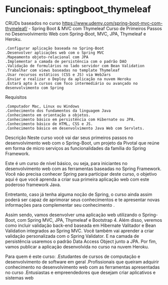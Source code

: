 # Funcionais: sptingboot_thymeleaf
CRUDs baseados no curso https://www.udemy.com/spring-boot-mvc-com-thymeleaf/ - Spring Boot & MVC com Thymeleaf
Curso de Primeiros Passos no Desenvolvimento Web com Spring-Boot, MVC, JPA, Thymeleaf e Heroku.

	.Configurar aplicação baseada no Spring-Boot
	.Desenvolver aplicações web com o Spring MVC
	.Mapeamento objeto-relacional com JPA
	.Implementar a camada de persistência com o padrão DAO
	.Validação de formulários no lado servidor com Bean Validation
	.Trabalhar com views baseadas no template Thymeleaf
	.Usar recursos estáticos (CSS e JS) via WebJars
	.Enviar e realizar o Deploy da aplicação na nuvem Heroku
	.Estará apto à cursos com foco intermediário ou avançado no desenvolvimento com Spring

Requisitos

	.Computador Mac, Linux ou Windows
	.Conhecimento dos fundamentos da linguagem Java
	.Conhecimento em orientação a objetos.
	.Conhecimento básico em persistência com Hibernate ou JPA.
	.Conhecimento básico de HTML, CSS e JS.
	.Conhecimento básico em desenvolvimento Java Web com Servlets.

Descrição
Neste curso você vai dar seus primeiros passos no desenvolvimento web com o Spring-Boot, um projeto da  Pivotal que reúne em forma de micro serviços as funcionalidades da família do Spring Framework. 

Este é um curso de nível básico, ou seja, para iniciantes no desenvolvimento web com as ferramentas baseadas no Spring Framework. Você não precisa conhecer Spring para participar deste curso, o objetivo aqui é que você aprenda a criar sua primeira aplicação web com este poderoso framework Java. 

Entretanto, caso já tenha alguma noção de Spring, o curso ainda assim poderá ser capaz de aprimorar seus conhecimentos e te apresentar novas informações para complementar seu conhecimento .

Assim sendo, vamos desenvolver uma aplicação web utilizando o Spring-Boot, com Spring MVC, JPA, Thymeleaf e Bootstrap 4. Além disso, veremos como incluir validação back-end baseada em Hibernate Valitador e Bean Validation integrados ao Spring MVC. Você também vai aprender a criar validação personalizada com o Spring Validator. E na camada de persistência usaremos o padrão Data Access Object junto a JPA. Por fim, vamos publicar a aplicação desenvolvida no curso na nuvem Heroku.

Para quem é este curso:
.Estudantes de cursos de computação e desenvolvimento de software em geral
.Profissionais que queiram adquirir conhecimento no desenvolvimento web com as ferramentas apresentadas no curso
.Entusiastas e empreendedores que desejam criar aplicativos e sistemas web
